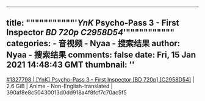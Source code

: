 
---
title: """""""""""'_YnK_ Psycho-Pass 3 - First Inspector _BD 720p_ _C2958D54_'"""""""""""
categories: 
    - 音视频
    - Nyaa - 搜索结果
author: Nyaa - 搜索结果
comments: false
date: Fri, 15 Jan 2021 14:48:43 GMT
thumbnail: ''
---

<div>   
<a href="https://nyaa.si/view/1327798">#1327798 | [YnK] Psycho-Pass 3 - First Inspector [BD 720p] [C2958D54]</a> | 2.6 GiB | Anime - Non-English-translated | 390af8e8c50430013d0dd918a4f8fcf7c70ac5f5  
</div>
            